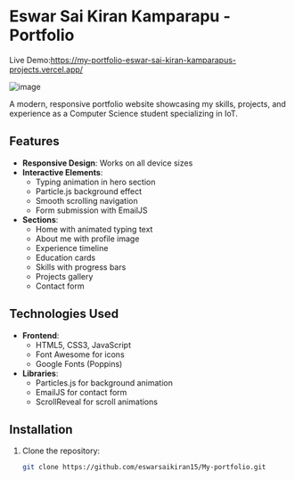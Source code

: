 # Eswar Sai Kiran Kamparapu - Portfolio

Live Demo:https://my-portfolio-eswar-sai-kiran-kamparapus-projects.vercel.app/

![image](https://github.com/user-attachments/assets/577e20ff-c3e7-47c4-9a37-0d113e9b3281)



A modern, responsive portfolio website showcasing my skills, projects, and experience as a Computer Science student specializing in IoT.

## Features

- **Responsive Design**: Works on all device sizes
- **Interactive Elements**: 
  - Typing animation in hero section
  - Particle.js background effect
  - Smooth scrolling navigation
  - Form submission with EmailJS
- **Sections**:
  - Home with animated typing text
  - About me with profile image
  - Experience timeline
  - Education cards
  - Skills with progress bars
  - Projects gallery
  - Contact form

## Technologies Used

- **Frontend**:
  - HTML5, CSS3, JavaScript
  - Font Awesome for icons
  - Google Fonts (Poppins)
- **Libraries**:
  - Particles.js for background animation
  - EmailJS for contact form
  - ScrollReveal for scroll animations

## Installation

1. Clone the repository:
   ```bash
   git clone https://github.com/eswarsaikiran15/My-portfolio.git
